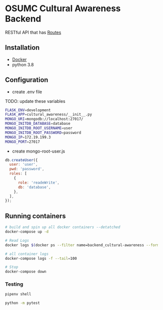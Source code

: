 # OSUMC Cultural Awareness Backend

RESTful API that has [Routes](https://docs.google.com/spreadsheets/d/19zLqvcoFI7Jm_y6nPPgcRmaBuPEkDKtgeiyozekbMoU/edit?usp=sharing)

## Installation

- [Docker](https://docs.docker.com/get-docker/)
- python 3.8

## Configuration

- create .env file

TODO: update these variables

```sh
FLASK_ENV=development
FLASK_APP=cultural_awareness/__init__.py
MONGO_URI=mongodb://localhost:27017/
MONGO_INITDB_DATABASE=database
MONGO_INITDB_ROOT_USERNAME=user
MONGO_INITDB_ROOT_PASSWORD=password
MONGO_IP=172.19.199.3
MONGO_PORT=27017
```

- create mongo-root-user.js

```js
db.createUser({
  user: 'user',
  pwd: 'password',
  roles: [
    {
      role: 'readeWrite',
      db: 'database',
    },
  ],
});
```

## Running containers

```sh
# build and spin up all docker containers --detatched
docker-compose up -d

# Read Logs
docker logs $(docker ps --filter name=backend_cultural-awareness --format "{{.ID}}")

# all container logs
docker-compose logs -f --tail=100

# Stop
docker-compose down
```

### Testing

```sh
pipenv shell

python -m pytest
```

